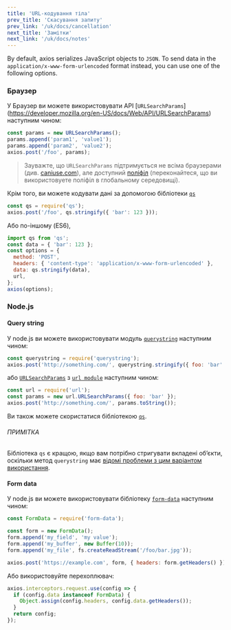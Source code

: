 ```yaml
---
title: 'URL-кодування тіла'
prev_title: 'Скасування запиту'
prev_link: '/uk/docs/cancellation'
next_title: 'Замітки'
next_link: '/uk/docs/notes'
---
```


By default, axios serializes JavaScript objects to `JSON`. To send data in the `application/x-www-form-urlencoded` format instead, you can use one of the following options.

### Браузер

У Браузер ви можете використовувати API [`URLSearchParams`] (https://developer.mozilla.org/en-US/docs/Web/API/URLSearchParams) наступним чином:

```js
const params = new URLSearchParams();
params.append('param1', 'value1');
params.append('param2', 'value2');
axios.post('/foo', params);
```

> Зауважте, що `URLSearchParams` підтримується не всіма браузерами (див. [caniuse.com](http://www.caniuse.com/#feat=urlsearchparams)), але доступний [поліфіл](https://github.com/WebReflection/url-search-params) (переконайтеся, що ви використовуете поліфіл в глобальному середовищі).

Крім того, ви можете кодувати дані за допомогою бібліотеки [`qs`](https://github.com/ljharb/qs)

```js
const qs = require('qs');
axios.post('/foo', qs.stringify({ 'bar': 123 }));
```

Або по-іншому (ES6),

```js
import qs from 'qs';
const data = { 'bar': 123 };
const options = {
  method: 'POST',
  headers: { 'content-type': 'application/x-www-form-urlencoded' },
  data: qs.stringify(data),
  url,
};
axios(options);
```

### Node.js

#### Query string

У node.js ви можете використовувати модуль [`querystring`](https://nodejs.org/api/querystring.html) наступним чином:

```js
const querystring = require('querystring');
axios.post('http://something.com/', querystring.stringify({ foo: 'bar' }));
```

або [`URLSearchParams`](https://nodejs.org/api/url.html#url_class_urlsearchparams) з [`url module`](https://nodejs.org/api/url.html) наступним чином:

```js
const url = require('url');
const params = new url.URLSearchParams({ foo: 'bar' });
axios.post('http://something.com/', params.toString());
```

Ви також можете скористатися бібліотекою [`qs`](https://github.com/ljharb/qs).

###### ПРИМІТКА
Бібліотека `qs` є кращою, якщо вам потрібно стригувати вкладені об’єкти, оскільки метод `querystring` має [відомі проблеми з цим варіантом використання](https://github.com/nodejs/node-v0.x-archive/issues/1665).

#### Form data

У node.js ви можете використовувати бібліотеку [`form-data`](https://github.com/form-data/form-data) наступним чином:

```js
const FormData = require('form-data');

const form = new FormData();
form.append('my_field', 'my value');
form.append('my_buffer', new Buffer(10));
form.append('my_file', fs.createReadStream('/foo/bar.jpg'));

axios.post('https://example.com', form, { headers: form.getHeaders() })
```

Або використовуйте перехоплювач:

```js
axios.interceptors.request.use(config => {
  if (config.data instanceof FormData) {
    Object.assign(config.headers, config.data.getHeaders());
  }
  return config;
});
```